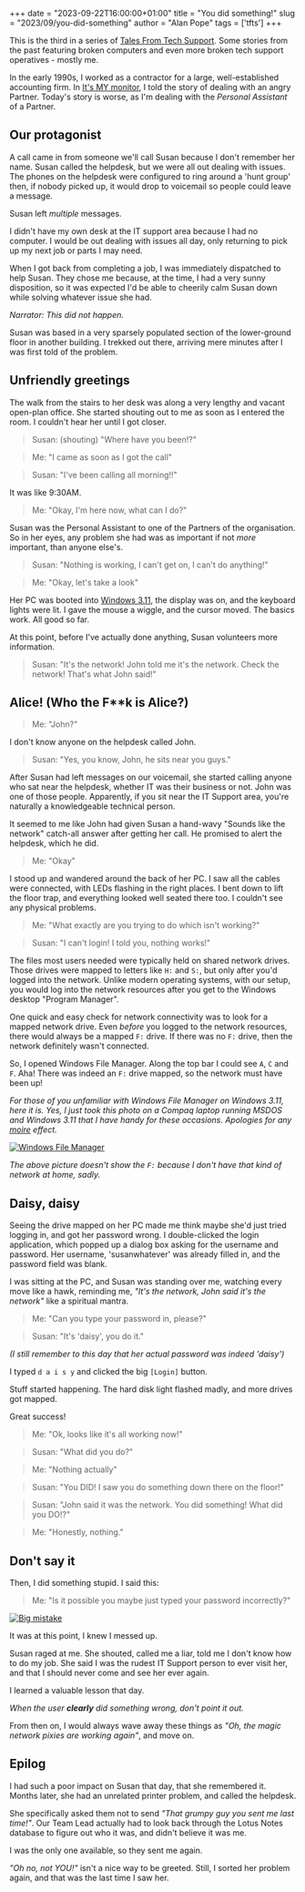 +++
date = "2023-09-22T16:00:00+01:00"
title = "You did something!"
slug = "2023/09/you-did-something"
author = "Alan Pope"
tags = ['tfts']
+++

This is the third in a series of [Tales From Tech Support](https://popey.com/blog/tags/tfts/). Some stories from the past featuring broken computers and even more broken tech support operatives - mostly me.

In the early 1990s, I worked as a contractor for a large, well-established accounting firm. In [It's MY monitor](/blog/2023/09/its-MY-monitor), I told the story of dealing with an angry Partner. Today's story is worse, as I'm dealing with the *Personal Assistant* of a Partner. 

## Our protagonist

A call came in from someone we'll call Susan because I don't remember her name. Susan called the helpdesk, but we were all out dealing with issues. The phones on the helpdesk were configured to ring around a 'hunt group' then, if nobody picked up, it would drop to voicemail so people could leave a message.

Susan left *multiple* messages.

I didn't have my own desk at the IT support area because I had no computer. I would be out dealing with issues all day, only returning to pick up my next job or parts I may need.

When I got back from completing a job, I was immediately dispatched to help Susan. They chose me because, at the time, I had a very sunny disposition, so it was expected I'd be able to cheerily calm Susan down while solving whatever issue she had.

*Narrator: This did not happen.*

Susan was based in a very sparsely populated section of the lower-ground floor in another building. I trekked out there, arriving mere minutes after I was first told of the problem.

## Unfriendly greetings

The walk from the stairs to her desk was along a very lengthy and vacant open-plan office. She started shouting out to me as soon as I entered the room. I couldn't hear her until I got closer.

> Susan: (shouting) "Where have you been!?"

> Me: "I came as soon as I got the call"

> Susan: "I've been calling all morning!!"

It was like 9:30AM.

> Me: "Okay, I'm here now, what can I do?"

Susan was the Personal Assistant to one of the Partners of the organisation. So in her eyes, any problem she had was as important if not *more* important, than anyone else's. 

> Susan: "Nothing is working, I can't get on, I can't do anything!"

> Me: "Okay, let's take a look"

Her PC was booted into [Windows 3.11](https://en.wikipedia.org/wiki/Windows_3.1x), the display was on, and the keyboard lights were lit. I gave the mouse a wiggle, and the cursor moved. The basics work. All good so far.

At this point, before I've actually done anything, Susan volunteers more information.

> Susan: "It's the network! John told me it's the network. Check the network! That's what John said!"

## Alice! (Who the F**k is Alice?)

> Me: "John?"

I don't know anyone on the helpdesk called John. 

> Susan: "Yes, you know, John, he sits near you guys."

After Susan had left messages on our voicemail, she started calling anyone who sat near the helpdesk, whether IT was their business or not. John was one of those people. Apparently, if you sit near the IT Support area, you're naturally a knowledgeable technical person. 

It seemed to me like John had given Susan a hand-wavy "Sounds like the network" catch-all answer after getting her call. He promised to alert the helpdesk, which he did. 

> Me: "Okay"

I stood up and wandered around the back of her PC. I saw all the cables were connected, with LEDs flashing in the right places. I bent down to lift the floor trap, and everything looked well seated there too. I couldn't see any physical problems.

> Me: "What exactly are you trying to do which isn't working?"

> Susan: "I can't login! I told you, nothing works!"

The files most users needed were typically held on shared network drives. Those drives were mapped to letters like `H:` and `S:`, but only after you'd logged into the network. Unlike modern operating systems, with our setup, you would log into the network resources after you get to the Windows desktop "Program Manager".

One quick and easy check for network connectivity was to look for a mapped network drive. Even *before* you logged to the network resources, there would always be a mapped `F:` drive. If there was no `F:` drive, then the network definitely wasn't connected.

So, I opened Windows File Manager. Along the top bar I could see `A`, `C` and `F`. Aha! There was indeed an `F:` drive mapped, so the network must have been up! 

*For those of you unfamiliar with Windows File Manager on Windows 3.11, here it is. Yes, I just took this photo on a Compaq laptop running MSDOS and Windows 3.11 that I have handy for these occasions. Apologies for any [moire](https://en.wikipedia.org/wiki/Moir%C3%A9_pattern) effect.*

[![Windows File Manager](/blog/images/2023-09-22/winfile.jpg)](/blog/images/2023-09-22/winfile.jpg)

*The above picture doesn't show the `F:` because I don't have that kind of network at home, sadly.*

## Daisy, daisy

Seeing the drive mapped on her PC made me think maybe she'd just tried logging in, and got her password wrong. I double-clicked the login application, which popped up a dialog box asking for the username and password. Her username, 'susanwhatever' was already filled in, and the password field was blank.

I was sitting at the PC, and Susan was standing over me, watching every move like a hawk, reminding me, *"It's the network, John said it's the network"* like a spiritual mantra.

> Me: "Can you type your password in, please?"

> Susan: "It's 'daisy', you do it."

*(I still remember to this day that her actual password was indeed 'daisy')*

I typed `d a i s y` and clicked the big `[Login]` button. 

Stuff started happening. The hard disk light flashed madly, and more drives got mapped. 

Great success!

> Me: "Ok, looks like it's all working now!"

> Susan: "What did you do?"

> Me: "Nothing actually"

> Susan: "You DID! I saw you do something down there on the floor!"

> Susan: "John said it was the network. You did something! What did you DO!?"

> Me: "Honestly, nothing."

## Don't say it

Then, I did something stupid. I said this:

> Me: "Is it possible you maybe just typed your password incorrectly?"

[![Big mistake](/blog/images/2023-09-22/pretty-woman-shopping.gif)](/blog/images/2023-09-22/pretty-woman-shopping.gif)

It was at this point, I knew I messed up. 

Susan raged at me. She shouted, called me a liar, told me I don't know how to do my job. She said I was the rudest IT Support person to ever visit her, and that I should never come and see her ever again. 


I learned a valuable lesson that day. 

*When the user **clearly** did something wrong, don't point it out.*

From then on, I would always wave away these things as *"Oh, the magic network pixies are working again"*, and move on.

## Epilog

I had such a poor impact on Susan that day, that she remembered it. Months later, she had an unrelated printer problem, and called the helpdesk. 

She specifically asked them not to send *"That grumpy guy you sent me last time!"*. Our Team Lead actually had to look back through the Lotus Notes database to figure out who it was, and didn't believe it was me. 

I was the only one available, so they sent me again. 

*"Oh no, not YOU!"* isn't a nice way to be greeted. Still, I sorted her problem again, and that was the last time I saw her.
